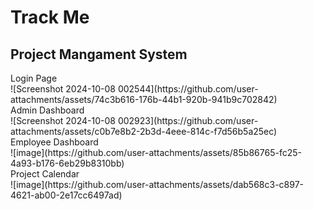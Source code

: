 <h1>Track Me</h1>
<h2>Project Mangament System</h2>
Login Page<br>
![Screenshot 2024-10-08 002544](https://github.com/user-attachments/assets/74c3b616-176b-44b1-920b-941b9c702842)
<br>
Admin Dashboard<br>
![Screenshot 2024-10-08 002923](https://github.com/user-attachments/assets/c0b7e8b2-2b3d-4eee-814c-f7d56b5a25ec)
<br>
Employee Dashboard<br>
![image](https://github.com/user-attachments/assets/85b86765-fc25-4a93-b176-6eb29b8310bb)<BR>
Project Calendar
<br>
![image](https://github.com/user-attachments/assets/dab568c3-c897-4621-ab00-2e17cc6497ad)


